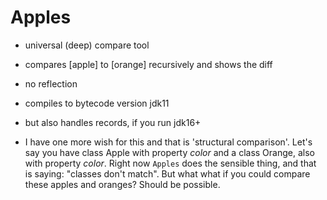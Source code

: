 # Apples
* universal (deep) compare tool
* compares [apple] to [orange] recursively and shows the diff
* no reflection
* compiles to bytecode version jdk11
* but also handles records, if you run jdk16+

* I have one more wish for this and that is 'structural comparison'. Let's say you have class Apple with property _color_ and a class Orange, also with property _color_. Right now `Apples` does the sensible thing, and that is saying: "classes don't match". But what what if you could compare these apples and oranges? Should be possible. 